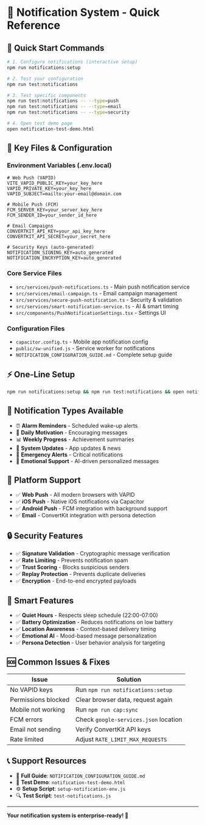 # 🔔 Notification System - Quick Reference

## 🚀 Quick Start Commands

```bash
# 1. Configure notifications (interactive setup)
npm run notifications:setup

# 2. Test your configuration
npm run test:notifications

# 3. Test specific components
npm run test:notifications -- --type=push
npm run test:notifications -- --type=email
npm run test:notifications -- --type=security

# 4. Open test demo page
open notification-test-demo.html
```

## 📁 Key Files & Configuration

### **Environment Variables (.env.local)**
```env
# Web Push (VAPID)
VITE_VAPID_PUBLIC_KEY=your_key_here
VAPID_PRIVATE_KEY=your_key_here
VAPID_SUBJECT=mailto:your-email@domain.com

# Mobile Push (FCM)
FCM_SERVER_KEY=your_server_key_here
FCM_SENDER_ID=your_sender_id_here

# Email Campaigns
CONVERTKIT_API_KEY=your_api_key_here
CONVERTKIT_API_SECRET=your_secret_here

# Security Keys (auto-generated)
NOTIFICATION_SIGNING_KEY=auto_generated
NOTIFICATION_ENCRYPTION_KEY=auto_generated
```

### **Core Service Files**
- `src/services/push-notifications.ts` - Main push notification service
- `src/services/email-campaign.ts` - Email campaign management
- `src/services/secure-push-notification.ts` - Security & validation
- `src/services/smart-notification-service.ts` - AI & smart timing
- `src/components/PushNotificationSettings.tsx` - Settings UI

### **Configuration Files**
- `capacitor.config.ts` - Mobile app notification config
- `public/sw-unified.js` - Service worker for notifications
- `NOTIFICATION_CONFIGURATION_GUIDE.md` - Complete setup guide

## ⚡ One-Line Setup

```bash
npm run notifications:setup && npm run test:notifications && open notification-test-demo.html
```

## 🎯 Notification Types Available

- ⏰ **Alarm Reminders** - Scheduled wake-up alerts
- 💪 **Daily Motivation** - Encouraging messages
- 📊 **Weekly Progress** - Achievement summaries  
- 🔄 **System Updates** - App updates & news
- 🚨 **Emergency Alerts** - Critical notifications
- 🧠 **Emotional Support** - AI-driven personalized messages

## 📱 Platform Support

- ✅ **Web Push** - All modern browsers with VAPID
- ✅ **iOS Push** - Native iOS notifications via Capacitor
- ✅ **Android Push** - FCM integration with background support
- ✅ **Email** - ConvertKit integration with persona detection

## 🔒 Security Features

- ✅ **Signature Validation** - Cryptographic message verification
- ✅ **Rate Limiting** - Prevents notification spam
- ✅ **Trust Scoring** - Blocks suspicious senders
- ✅ **Replay Protection** - Prevents duplicate deliveries
- ✅ **Encryption** - End-to-end encrypted payloads

## 🧠 Smart Features

- ✅ **Quiet Hours** - Respects sleep schedule (22:00-07:00)
- ✅ **Battery Optimization** - Reduces notifications on low battery
- ✅ **Location Awareness** - Context-based delivery timing
- ✅ **Emotional AI** - Mood-based message personalization
- ✅ **Persona Detection** - User behavior analysis for targeting

## 🆘 Common Issues & Fixes

| Issue | Solution |
|-------|----------|
| No VAPID keys | Run `npm run notifications:setup` |
| Permissions blocked | Clear browser data, request again |
| Mobile not working | Run `npm run cap:sync` |
| FCM errors | Check `google-services.json` location |
| Email not sending | Verify ConvertKit API keys |
| Rate limited | Adjust `RATE_LIMIT_MAX_REQUESTS` |

## 📞 Support Resources

- 📖 **Full Guide**: `NOTIFICATION_CONFIGURATION_GUIDE.md`
- 🧪 **Test Demo**: `notification-test-demo.html`
- ⚙️ **Setup Script**: `setup-notification-env.js`
- 🔍 **Test Script**: `test-notifications.js`

---

**Your notification system is enterprise-ready! 🚀**